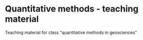 # Quantitative methods - teaching material

Teaching material for class "quantitative methods in geosciences"

